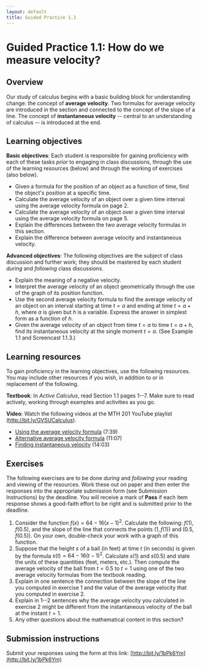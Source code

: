 ```yaml
---
layout: default
title: Guided Practice 1.1
---
```

# Guided Practice 1.1: How do we measure velocity?

## Overview 

Our study of calculus begins with a basic building block for understanding change: the concept of **average velocity**. Two formulas for average velocity are introduced in the section and connected to the concept of the slope of a line. The concept of **instantaneous velocity** -- central to an understanding of calculus -- is introduced at the end. 

## Learning objectives

__Basic objectives__: Each student is responsible for gaining proficiency with each of these tasks _prior_ to engaging in class discussions, through the use of the learning resources (below) and through the working of exercises (also below). 

* Given a formula for the position of an object as a function of time, find the object's position at a specific time. 
* Calculate the average velocity of an object over a given time interval using the average velocity formula on page 2. 
* Calculate the average velocity of an object over a given time interval using the average velocity formula on page 5.
* Explain the differences between the two average velocity formulas in this section. 
* Explain the difference between average velocity and instantaneous velocity. 

__Advanced objectives__: The following objectives are the subject of class discussion and further work; they should be mastered by each student _during_ and _following_ class discussions. 

* Explain the meaning of a negative velocity. 
* Interpret the average velocity of an object geometrically through the use of the graph of its position function. 
* Use the second average velocity formula to find the average velocity of an object on an interval starting at time $t = a$ and ending at time $t = a + h$, where $a$ is given but $h$ is a variable. Express the answer in simplest form as a function of $h$. 
* Given the average velocity of an object from time $t = a$ to time $t = a+h$, find its instantaneous velocity at the single moment $t = a$. (See Example 1.1 and Screencast 1.1.3.)

## Learning resources 

To gain proficiency in the learning objectives, use the following resources. You may include other resources if you wish, in addition to or in replacement of the following. 

__Textbook__: In _Active Calculus_, read Section 1.1 pages 1--7. Make sure to read actively, working through examples and activities as you go. 

__Video__: Watch the following videos at the MTH 201 YouTube playlist (http://bit.ly/GVSUCalculus). 

- [Using the average velocity formula](https://www.youtube.com/watch?v=6HPe7iwr88k) (7:39)
- [Alternative average velocity formula](https://www.youtube.com/watch?v=O_Z9osv6VGk) (11:07)
- [Finding instantaneous velocity](https://www.youtube.com/watch?v=j8kJubOTkME) (14:03) 

## Exercises

The following exercises are to be done _during_ and _following_ your reading and viewing of the resources. Work these out on paper and then enter the responses into the appropriate submission form (see Submission Instructions) by the deadline. You will receive a mark of __Pass__ if each item response shows a good-faith effort to be right and is submitted prior to the deadline. 

1. Consider the function $f(x) = 64 - 16(x-1)^2$. Calculate the following: $f(1)$, $f(0.5)$, and the slope of the line that connects the points $(1, f(1))$ and $(0.5, f(0.5))$. On your own, double-check your work with a graph of this function. 
2. Suppose that the height $s$ of a ball (in feet) at time $t$ (in seconds) is given by the formula $s(t) = 64-16(t-1)^2$. Calculate $s(1)$ and $s(0.5)$ and state the units of these quantities (feet, meters, etc.). Then compute the average velocity of the ball from $t = 0.5$ to $t = 1$ using one of the two average velocity formulas from the textbook reading. 
3. Explain in one sentence the connection between the slope of the line you computed in exercise 1 and the value of the average velocity that you computed in exercise 2. 
4. Explain in 1--2 sentences why the average velocity you calculated in exercise 2 might be different from the instantaneous velocity of the ball at the instant $t = 1$. 
5. Any other questions about the mathematical content in this section? 


## Submission instructions

Submit your responses using the form at this link: [http://bit.ly/1bPk6Ym](http://bit.ly/1bPk6Ym)
